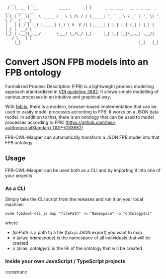 ```
  __       _                         _                                             
 / _|_ __ | |__         _____      _| |      _ __ ___   __ _ _ __  _ __   ___ _ __ 
| |_| '_ \| '_ \ _____ / _ \ \ /\ / / |_____| '_ ` _ \ / _` | '_ \| '_ \ / _ \ '__|
|  _| |_) | |_) |_____| (_) \ V  V /| |_____| | | | | | (_| | |_) | |_) |  __/ |   
|_| | .__/|_.__/       \___/ \_/\_/ |_|     |_| |_| |_|\__,_| .__/| .__/ \___|_|   
    |_|                                                     |_|   |_|              
```
# Convert JSON FPB models into an FPB ontology
Formalized Process Description (FPB) is a lightweight process modelling approach standardized in [VDI guideline 3682](https://www.vdi.de/richtlinien/details/vdivde-3682-blatt-1-formalisierte-prozessbeschreibungen-konzept-und-grafische-darstellung). It allows simple modelling of various processes in an intuitive and graphical way.

With [fpb.js](https://github.com/HamiedNabizada/FPB.JS), there is a modern, browser-based implementation that can be used to easily model processes according to FPB. It works on a JSON data model. 
In addition to that, there is an ontology that can be used to model processes according to FPB: (https://github.com/hsu-aut/IndustrialStandard-ODP-VDI3682)

FPB-OWL-Mapper can automatically transform a JSON FPB model into that FPB ontology.


## Usage
FPB-OWL-Mapper can be used both as a CLI and by importing it into one of your projects

### As a CLI
Simply take the CLI script from the releases and run it on your local machine:
```
node fpb2owl-cli.js map "filePath" -n "Namespace" -o "ontologyIri"
```

where
- *filePath* is a path to a file (fpb.js JSON export) you want to map
- *n* (alias: *namespace*) is the namespace of all individuals that will be created
- *o* (alias: *ontolgyIri*) is the IRI of the ontology that will be created


### Inside your own JavaScript / TypeScript projects
:construnc
